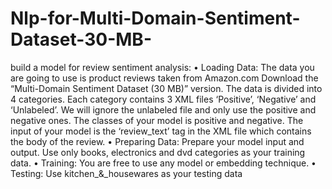 # Nlp-for-Multi-Domain-Sentiment-Dataset-30-MB-
build a model for review sentiment analysis:
• Loading Data: The data you are going to use is product reviews taken from Amazon.com  Download the “Multi-Domain Sentiment Dataset (30 MB)” version. The data is divided into 4 categories. Each category contains 3 XML files ‘Positive’, ‘Negative’ and ‘Unlabeled’. We will ignore the unlabeled file and only use the positive and negative ones. The classes of your model is positive and negative. The input of your model is the ‘review_text’ tag in the XML file which contains the body of the review.
• Preparing Data: Prepare your model input and output. Use only books, electronics and dvd categories as your training data.
• Training: You are free to use any model or embedding technique. 
• Testing: Use kitchen_&_housewares as your testing data

